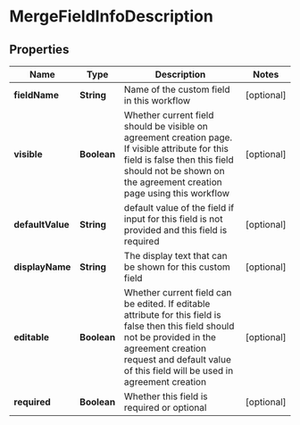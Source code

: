 
# MergeFieldInfoDescription

## Properties
Name | Type | Description | Notes
------------ | ------------- | ------------- | -------------
**fieldName** | **String** | Name of the custom field in this workflow |  [optional]
**visible** | **Boolean** | Whether current field should be visible on agreement creation page. If visible attribute for this field is false then this field should not be shown on the agreement creation page using this workflow |  [optional]
**defaultValue** | **String** | default value of the field if input for this field is not provided and this field is required |  [optional]
**displayName** | **String** | The display text that can be shown for this custom field |  [optional]
**editable** | **Boolean** | Whether current field can be edited. If editable attribute for this field is false then this field should not be provided in the agreement creation request and default value of this field will be used in agreement creation |  [optional]
**required** | **Boolean** | Whether this field is required or optional |  [optional]



